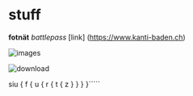# stuff

**fotnät** *battlepass*
[link] (https://www.kanti-baden.ch)


![images](https://user-images.githubusercontent.com/110892739/183599198-8ce2d74b-047a-4c1b-a418-64055eb28178.jpg)

![download](https://user-images.githubusercontent.com/110892739/183599850-ae86e4cd-2c83-4527-ad0c-5e43b7af884e.jpg)

siu
{
f
  {
  u
    {
    r
      {
      t
        {
        z
      }
    }
  }
}`````
